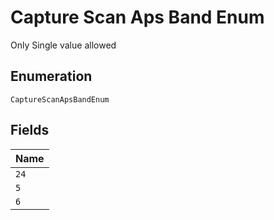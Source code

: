 
# Capture Scan Aps Band Enum

Only Single value allowed

## Enumeration

`CaptureScanApsBandEnum`

## Fields

| Name |
|  --- |
| `24` |
| `5` |
| `6` |

